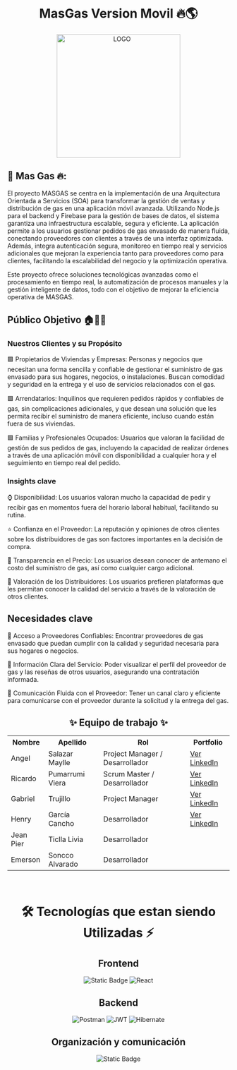 <h1 align="center"> MasGas Version Movil 🔥🌎</h1>

<div align="center">
  <img src="https://i.postimg.cc/52qWG8Lw/logo2.png" width="280" alt="LOGO">
</div>

## 📱 Mas Gas 🔥: 
El proyecto MASGAS se centra en la implementación de una Arquitectura Orientada a Servicios (SOA) para transformar la gestión de ventas y distribución de gas en una aplicación móvil avanzada. Utilizando Node.js para el backend y Firebase para la gestión de bases de datos, el sistema garantiza una infraestructura escalable, segura y eficiente. La aplicación permite a los usuarios gestionar pedidos de gas envasado de manera fluida, conectando proveedores con clientes a través de una interfaz optimizada. Además, integra autenticación segura, monitoreo en tiempo real y servicios adicionales que mejoran la experiencia tanto para proveedores como para clientes, facilitando la escalabilidad del negocio y la optimización operativa.

Este proyecto ofrece soluciones tecnológicas avanzadas como el procesamiento en tiempo real, la automatización de procesos manuales y la gestión inteligente de datos, todo con el objetivo de mejorar la eficiencia operativa de MASGAS.

## Público Objetivo 🏠🏢👫

### Nuestros Clientes y su Propósito

🟩 Propietarios de Viviendas y Empresas: Personas y negocios que necesitan una forma sencilla y confiable de gestionar el suministro de gas envasado para sus hogares, negocios, o instalaciones. Buscan comodidad y seguridad en la entrega y el uso de servicios relacionados con el gas.

🟩 Arrendatarios: Inquilinos que requieren pedidos rápidos y confiables de gas, sin complicaciones adicionales, y que desean una solución que les permita recibir el suministro de manera eficiente, incluso cuando están fuera de sus viviendas.

🟩 Familias y Profesionales Ocupados: Usuarios que valoran la facilidad de gestión de sus pedidos de gas, incluyendo la capacidad de realizar órdenes a través de una aplicación móvil con disponibilidad a cualquier hora y el seguimiento en tiempo real del pedido.

### Insights clave

⌚ Disponibilidad: Los usuarios valoran mucho la capacidad de pedir y recibir gas en momentos fuera del horario laboral habitual, facilitando su rutina.

⭐ Confianza en el Proveedor: La reputación y opiniones de otros clientes sobre los distribuidores de gas son factores importantes en la decisión de compra.

💸 Transparencia en el Precio: Los usuarios desean conocer de antemano el costo del suministro de gas, así como cualquier cargo adicional.

🔮 Valoración de los Distribuidores: Los usuarios prefieren plataformas que les permitan conocer la calidad del servicio a través de la valoración de otros clientes.

## Necesidades clave

🔹​ Acceso a Proveedores Confiables: Encontrar proveedores de gas envasado que puedan cumplir con la calidad y seguridad necesaria para sus hogares o negocios.

🔹​ Información Clara del Servicio: Poder visualizar el perfil del proveedor de gas y las reseñas de otros usuarios, asegurando una contratación informada.

🔹​ Comunicación Fluida con el Proveedor: Tener un canal claro y eficiente para comunicarse con el proveedor durante la solicitud y la entrega del gas.


<h2 align="center">✨ Equipo de trabajo ✨</h2>

<table align="center">
  <tr>
    <th>Nombre</th>
    <th>Apellido</th>
    <th>Rol</th>
    <th>Portfolio</th>
  </tr>
  <tr>
    <td>Angel</td>
    <td>Salazar Maylle</td>
    <td>Project Manager / Desarrollador </td>
    <td><a href="https://www.linkedin.com/in/angel-salazar-maylle-36236b198/" target="_blank">Ver LinkedIn</a></td>
  </tr>
  <tr>
    <td>Ricardo</td>
    <td>Pumarrumi Viera</td>
    <td>Scrum Master / Desarrollador</td>
    <td><a href="https://www.linkedin.com/in/ricardo-fernando-pumarrumi-viera-b89aa1288/" target="_blank">Ver LinkedIn</a></td>
  </tr>
  <tr>
    <td>Gabriel</td>
    <td>Trujillo</td>
    <td>Project Manager</td>
    <td><a href="https://www.linkedin.com/in/gabriel-trujillo-7989492a7/" target="_blank">Ver LinkedIn</a></td>
  </tr>
   <tr>
    <td>Henry</td>
    <td>García Cancho</td>
    <td>Desarrollador</td>
    <td><a href="https://www.linkedin.com/in/henry-garc%C3%ADa-cancho-3a4269235/" target="_blank">Ver LinkedIn</a></td>
  </tr>
  <tr>
    <td>Jean Pier</td>
    <td>Ticlla Livia</td>
    <td>Desarrollador</td>
  </tr>
  <tr>
    <td>Emerson</td>
    <td>Soncco Alvarado</td>
    <td>Desarrollador</td>
  </tr>
</table>
<br>


<div align='center'>
  <h1>🛠️ Tecnologías que estan siendo Utilizadas ⚡</h1>
</div>

<div align='center'>
  <h2>Frontend</h2>
  </div>

  <div align='center'>
    
![Static Badge](https://img.shields.io/badge/Figma-%23F24E1E?style=for-the-badge&logo=figma&logoColor=white)
![React](https://img.shields.io/static/v1?style=for-the-badge&message=React&color=222222&logo=React&logoColor=61DAFB&label=)

<!-- TECNOLOGÍAS POR VERIFICAR
![Vite](https://img.shields.io/badge/vite-%23646CFF.svg?style=for-the-badge&logo=vite&logoColor=white)
![AXIOS](https://img.shields.io/badge/AXIOS-%235A29E4?style=for-the-badge&logo=axios)
![Vercel](https://img.shields.io/static/v1?style=for-the-badge&message=Vercel&color=000000&logo=Vercel&logoColor=FFFFFF&label=)
 -->

  </div>

<div align='center'>
  <h2>Backend</h2>
  </div>
  
  <div align='center'>
    

![Postman](https://img.shields.io/badge/Postman-FF6C37?style=for-the-badge&logo=postman&logoColor=white)
![JWT](https://img.shields.io/badge/JWT-black?style=for-the-badge&logo=JSON%20web%20tokens) 
![Hibernate](https://img.shields.io/badge/Hibernate-59666C?style=for-the-badge&logo=Hibernate&logoColor=white)


<!-- TECNOLOGÍAS POR VERIFICAR
![JWT](https://img.shields.io/badge/JWT-black?style=for-the-badge&logo=JSON%20web%20tokens)
![Hibernate](https://img.shields.io/badge/Hibernate-59666C?style=for-the-badge&logo=Hibernate&logoColor=white)
 -->
  </div>

<div align='center'>
  <h2>Organización y comunicación</h2>
  </div>
  
  <div align="center">
  
![Static Badge](https://img.shields.io/badge/WhatsApp-25D366?style=for-the-badge&logo=whatsapp&logoColor=white)
  </div>
<br>
